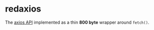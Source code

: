 # redaxios

The [axios API](https://github.com/axios/axios) implemented as a thin **800 byte** wrapper around `fetch()`.

